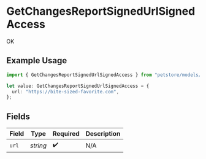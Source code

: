 # GetChangesReportSignedUrlSignedAccess

OK

## Example Usage

```typescript
import { GetChangesReportSignedUrlSignedAccess } from "petstore/models/operations";

let value: GetChangesReportSignedUrlSignedAccess = {
  url: "https://bite-sized-favorite.com",
};
```

## Fields

| Field              | Type               | Required           | Description        |
| ------------------ | ------------------ | ------------------ | ------------------ |
| `url`              | *string*           | :heavy_check_mark: | N/A                |